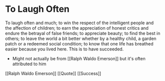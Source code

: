 # To Laugh Often

To laugh often and much;
to win the respect of the intelligent people
and the affection of children;
to earn the appreciation of honest critics
and endure the betrayal of false friends;
to appreciate beauty;
to find the best in others;
to leave the world a bit better
whether by a healthy child, a garden patch
or a redeemed social condition;
to know that one life has breathed easier
because you lived here.
This is to have succeeded.

- Might not actually be from [[Ralph Waldo Emerson]] but it's often attributed to him

[[Ralph Waldo Emerson]] [[Quote]] [[Success]]

